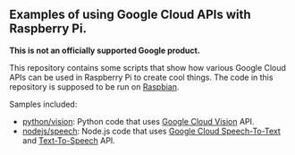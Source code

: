 ## Examples of using Google Cloud APIs with Raspberry Pi.

**This is not an officially supported Google product.**

This repository contains some scripts that show how various Google Cloud APIs
can be used in Raspberry Pi to create cool things. The code in this repository
is supposed to be run on [Raspbian](https://en.wikipedia.org/wiki/Raspbian).

Samples included:
- [python/vision](./python/vision): Python code that uses
  [Google Cloud Vision](https://cloud.google.com/vision/) API.
- [nodejs/speech](./nodejs/speech): Node.js code that uses
  [Google Cloud Speech-To-Text](https://cloud.google.com/speech-to-text/)
  and [Text-To-Speech](https://cloud.google.com/text-to-speech/docs/basics)
  API.
